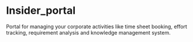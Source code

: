 # Insider_portal
Portal for managing your corporate activities like time sheet booking, effort tracking, requirement analysis and knowledge management system.
